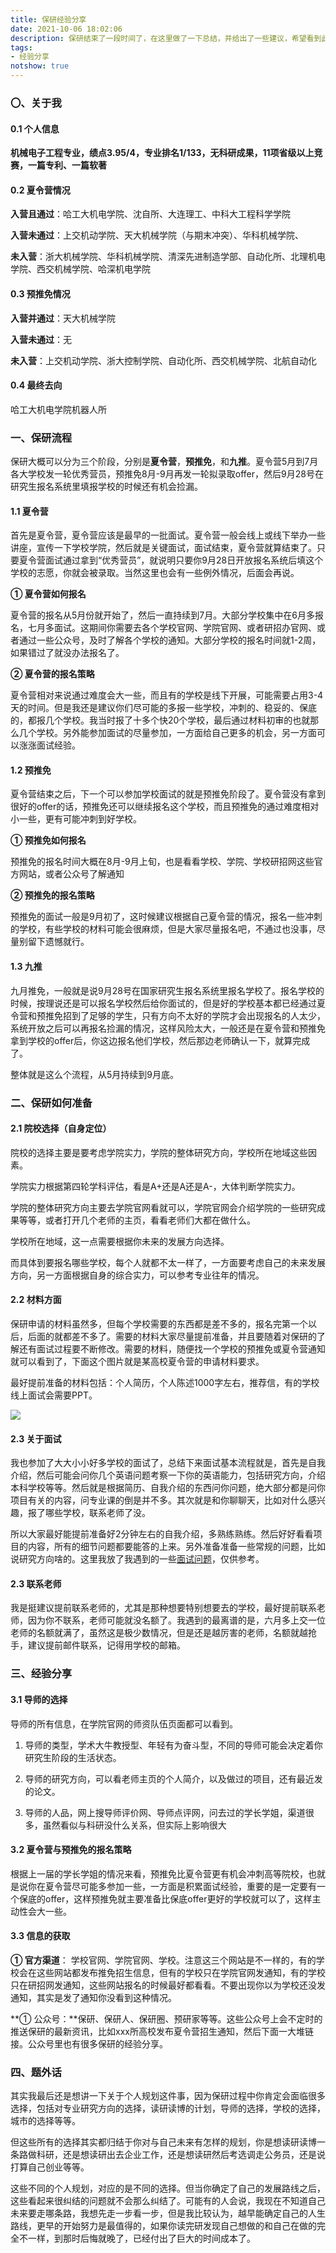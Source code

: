 ```yaml
---
title: 保研经验分享
date: 2021-10-06 18:02:06
description: 保研结束了一段时间了，在这里做了一下总结，并给出了一些建议，希望看到此文章的学弟学妹们有所收获。
tags:
- 经验分享
notshow: true
---
```


### 〇、关于我

#### 0.1 个人信息

**机械电子工程专业，绩点3.95/4，专业排名1/133，无科研成果，11项省级以上竞赛，一篇专利、一篇软著**

#### 0.2 夏令营情况

**入营且通过**：哈工大机电学院、沈自所、大连理工、中科大工程科学学院

**入营未通过**：上交机动学院、天大机械学院（与期末冲突）、华科机械学院、

**未入营**：浙大机械学院、华科机械学院、清深先进制造学部、自动化所、北理机电学院、西交机械学院、哈深机电学院

#### 0.3 预推免情况

**入营并通过**：天大机械学院

**入营未通过**：无

**未入营**：上交机动学院、浙大控制学院、自动化所、西交机械学院、北航自动化

#### 0.4 最终去向

哈工大机电学院机器人所



### 一、保研流程

保研大概可以分为三个阶段，分别是**夏令营**，**预推免**，和**九推**。夏令营5月到7月各大学校发一轮优秀营员，预推免8月-9月再发一轮拟录取offer，然后9月28号在研究生报名系统里填报学校的时候还有机会捡漏。

#### 1.1 夏令营

首先是夏令营，夏令营应该是最早的一批面试。夏令营一般会线上或线下举办一些讲座，宣传一下学校学院，然后就是关键面试，面试结束，夏令营就算结束了。只要夏令营面试通过拿到“优秀营员”，就说明只要你9月28日开放报名系统后填这个学校的志愿，你就会被录取。当然这里也会有一些例外情况，后面会再说。

**① 夏令营如何报名**

夏令营的报名从5月份就开始了，然后一直持续到7月。大部分学校集中在6月多报名，七月多面试。这期间你需要去各个学校官网、学院官网、或者研招办官网、或者通过一些公众号，及时了解各个学校的通知。大部分学校的报名时间就1-2周，如果错过了就没办法报名了。

**② 夏令营的报名策略**

夏令营相对来说通过难度会大一些，而且有的学校是线下开展，可能需要占用3-4天的时间。但是我还是建议你们尽可能的多报一些学校，冲刺的、稳妥的、保底的，都报几个学校。我当时报了十多个快20个学校，最后通过材料初审的也就那么几个学校。另外能参加面试的尽量参加，一方面给自己更多的机会，另一方面可以涨涨面试经验。

#### 1.2 预推免

夏令营结束之后，下一个可以参加学校面试的就是预推免阶段了。夏令营没有拿到很好的offer的话，预推免还可以继续报名这个学校，而且预推免的通过难度相对小一些，更有可能冲刺到好学校。

**① 预推免如何报名**

预推免的报名时间大概在8月-9月上旬，也是看看学校、学院、学校研招网这些官方网站，或者公众号了解通知

**② 预推免的报名策略**

预推免的面试一般是9月初了，这时候建议根据自己夏令营的情况，报名一些冲刺的学校，有些学校的材料可能会很麻烦，但是大家尽量报名吧，不通过也没事，尽量别留下遗憾就行。

#### 1.3 九推

九月推免，一般就是说9月28号在国家研究生报名系统里报名学校了。报名学校的时候，按理说还是可以报名学校然后给你面试的，但是好的学校基本都已经通过夏令营和预推免招到了足够的学生，只有方向不太好的学院才会出现报名的人太少，系统开放之后可以再报名捡漏的情况，这样风险太大，一般还是在夏令营和预推免拿到学校的offer后，你这边报名他们学校，然后那边老师确认一下，就算完成了。

整体就是这么个流程，从5月持续到9月底。

### 二、保研如何准备

#### 2.1 院校选择（自身定位）

院校的选择主要是要考虑学院实力，学院的整体研究方向，学校所在地域这些因素。

学院实力根据第四轮学科评估，看是A+还是A还是A-，大体判断学院实力。

学院的整体研究方向主要去学院官网看就可以，学院官网会介绍学院的一些研究成果等等，或者打开几个老师的主页，看看老师们大都在做什么。

学校所在地域，这一点需要根据你未来的发展方向选择。

而具体到要报名哪些学校，每个人就都不太一样了，一方面要考虑自己的未来发展方向，另一方面根据自身的综合实力，可以参考专业往年的情况。

#### 2.2 材料方面

保研申请的材料虽然多，但每个学校需要的东西都是差不多的，报名完第一个以后，后面的就都差不多了。需要的材料大家尽量提前准备，并且要随着对保研的了解还有面试过程要不断修改。需要的材料，随便找一个学校的预推免或夏令营通知就可以看到了，下面这个图片就是某高校夏令营的申请材料要求。

最好提前准备的材料包括：个人简历，个人陈述1000字左右，推荐信，有的学校线上面试会需要PPT。

![](https://img-blog.csdnimg.cn/723bd0953c134211891e7cb60912a40e.png?x-oss-process=image/watermark,type_ZHJvaWRzYW5zZmFsbGJhY2s,shadow_50,text_Q1NETiBASGFsZl9B,size_20,color_FFFFFF,t_70,g_se,x_16)

#### 2.3 关于面试

我也参加了大大小小好多学校的面试了，总结下来面试基本流程就是，首先是自我介绍，然后可能会问你几个英语问题考察一下你的英语能力，包括研究方向，介绍本科学校等等。然后就是根据简历、自我介绍的东西问你问题，绝大部分都是问你项目有关的内容，问专业课的倒是并不多。其次就是和你聊聊天，比如对什么感兴趣，报了哪些学校，联系老师了没。

所以大家最好能提前准备好2分钟左右的自我介绍，多熟练熟练。然后好好看看项目的内容，所有的细节问题都要能答的上来。另外准备准备一些常规的问题，比如说研究方向啥的。这里我放了我遇到的一些[面试问题](https://www.mahaofei.com/2021/10/06/123-questions/)，仅供参考。

#### 2.3 联系老师

我是挺建议提前联系老师的，尤其是那种想要特别想要去的学校，最好提前联系老师，因为你不联系，老师可能就没名额了。我遇到的最离谱的是，六月多上交一位老师的名额就满了，虽然这是极少数情况，但是还是越厉害的老师，名额就越抢手，建议提前邮件联系，记得用学校的邮箱。



### 三、经验分享

#### 3.1 导师的选择

导师的所有信息，在学院官网的师资队伍页面都可以看到。

1. 导师的类型，学术大牛教授型、年轻有为奋斗型，不同的导师可能会决定着你研究生阶段的生活状态。

2. 导师的研究方向，可以看老师主页的个人简介，以及做过的项目，还有最近发的论文。
3. 导师的人品，网上搜导师评价网、导师点评网，问去过的学长学姐，渠道很多，虽然看似与科研没什么关系，但实际上影响很大

#### 3.2 夏令营与预推免的报名策略

根据上一届的学长学姐的情况来看，预推免比夏令营更有机会冲刺高等院校，也就是说你在夏令营尽可能多参加一些，一方面是积累面试经验，重要的是一定要有一个保底的offer，这样预推免就主要准备比保底offer更好的学校就可以了，这样主动性会大一些。

#### 3.3 信息的获取

**① 官方渠道**： 学校官网、学院官网、学校。注意这三个网站是不一样的，有的学校会在这些网站都发布推免招生信息，但有的学校只在学院官网发通知，有的学校只在研招网发通知，这些网站报名的时候最好都看看。不要出现你以为学校还没发通知，其实是发了通知你没看到这种情况。

**① 公众号：**保研、保研人、保研圈、预研家等等。这些公众号上会不定时的推送保研的最新资讯，比如xxx所高校发布夏令营招生通知，然后下面一大堆链接。公众号里也有很多保研的经验分享。



### 四、题外话

其实我最后还是想讲一下关于个人规划这件事，因为保研过程中你肯定会面临很多选择，包括对专业研究方向的选择，读研读博的计划，导师的选择，学校的选择，城市的选择等等。

但这些所有的选择其实都归结于你对与自己未来有怎样的规划，你是想读研读博一条路做科研，还是想读研出去企业工作，还是想读研然后考选调走公务员，还是说打算自己创业等等。

这些不同的个人规划，对应的是不同的选择。但当你确定了自己的发展路线之后，这些看起来很纠结的问题就不会那么纠结了。可能有的人会说，我现在不知道自己未来要走哪条路，我想先走一步看一步，但是我比较认为，越早能确定自己的人生路线，更早的开始努力是最值得的，如果你读完研发现自己想做的和自己在做的完全不一样，到那时后悔就晚了，已经付出了巨大的时间成本了。
